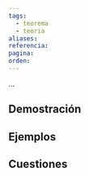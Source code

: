 ```yaml
---
tags:
  - teorema
  - teoria
aliases: 
referencia: 
pagina: 
orden:
---
```

...

## Demostración

## Ejemplos

## Cuestiones
